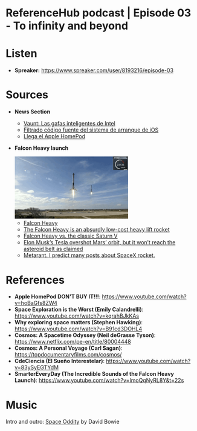 # ReferenceHub podcast | Episode 03 - To infinity and beyond

# Listen
- **Spreaker:** https://www.spreaker.com/user/8193216/episode-03

# Sources

* **News Section**
  * [Vaunt: Las gafas inteligentes de Intel](https://www.theverge.com/2018/2/5/16966530/intel-vaunt-smart-glasses-announced-ar-video)
  * [Filtrado código fuente del sistema de arranque de iOS](https://www.macworld.com/article/3254231/ios/ios-source-code-leak-github.html)
  * [Llega el Apple HomePod](https://arstechnica.com/gadgets/2018/02/review-apples-homepod-is-a-fun-apple-music-accessory-and-thats-it/)

* **Falcon Heavy launch**

  <img src="./sideBoosters.gif?raw=true" width="300px">

  * [Falcon Heavy](http://www.spacex.com/falcon-heavy)
  * [The Falcon Heavy is an absurdly low-cost heavy lift rocket](https://arstechnica.com/science/2018/02/three-years-of-sls-development-could-buy-86-falcon-heavy-launches/)
  * [Falcon Heavy vs. the classic Saturn V](https://newatlas.com/falcon-heavy-saturn-v/53090/)
  * [Elon Musk’s Tesla overshot Mars’ orbit, but it won’t reach the asteroid belt as claimed](https://www.theverge.com/2018/2/6/16983744/spacex-tesla-falcon-heavy-roadster-orbit-asteroid-belt-elon-musk-mars)
  * [Metarant. I predict many posts about SpaceX rocket.](https://devrant.com/rants/1196294/metarant-i-predict-many-posts-about-spacex-rocket)

# References

* **Apple HomePod DON'T BUY IT!!!**: https://www.youtube.com/watch?v=hoBaGfs8ZW4
* **Space Exploration is the Worst (Emily Calandrelli)**: https://www.youtube.com/watch?v=kqrahBJkKAs
* **Why exploring space matters (Stephen Hawking)**: https://www.youtube.com/watch?v=B91cd3DOHL4
* **Cosmos: A Spacetime Odyssey (Neil deGrasse Tyson)**: https://www.netflix.com/pe-en/title/80004448
* **Cosmos: A Personal Voyage (Carl Sagan)**: https://topdocumentaryfilms.com/cosmos/
* **CdeCiencia (El Sueño Interestelar)**: https://www.youtube.com/watch?v=83ySyEGTYdM
* **SmarterEveryDay (The Incredible Sounds of the Falcon Heavy Launch)**: https://www.youtube.com/watch?v=ImoQqNyRL8Y&t=22s

# Music

  Intro and outro: [Space Oddity](https://open.spotify.com/track/72Z17vmmeQKAg8bptWvpVG?si=m84xVV65RsqI2-rdnF2HJA) by David Bowie

